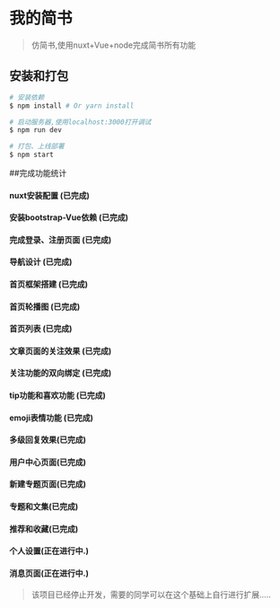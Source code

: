# 我的简书

> 仿简书,使用nuxt+Vue+node完成简书所有功能

## 安装和打包

``` bash
# 安装依赖
$ npm install # Or yarn install

# 启动服务器,使用localhost:3000打开调试
$ npm run dev

# 打包、上线部署
$ npm start
```
##完成功能统计
#### nuxt安装配置 (已完成)
#### 安装bootstrap-Vue依赖 (已完成)
#### 完成登录、注册页面  (已完成)
#### 导航设计 (已完成)
#### 首页框架搭建 (已完成)
#### 首页轮播图 (已完成)
#### 首页列表 (已完成)
#### 文章页面的关注效果 (已完成)
#### 关注功能的双向绑定 (已完成)
#### tip功能和喜欢功能 (已完成)
#### emoji表情功能 (已完成)
#### 多级回复效果(已完成)
#### 用户中心页面(已完成)
#### 新建专题页面(已完成)
#### 专题和文集(已完成)
#### 推荐和收藏(已完成)
#### 个人设置(正在进行中.)
#### 消息页面(正在进行中.)

>该项目已经停止开发，需要的同学可以在这个基础上自行进行扩展.....
